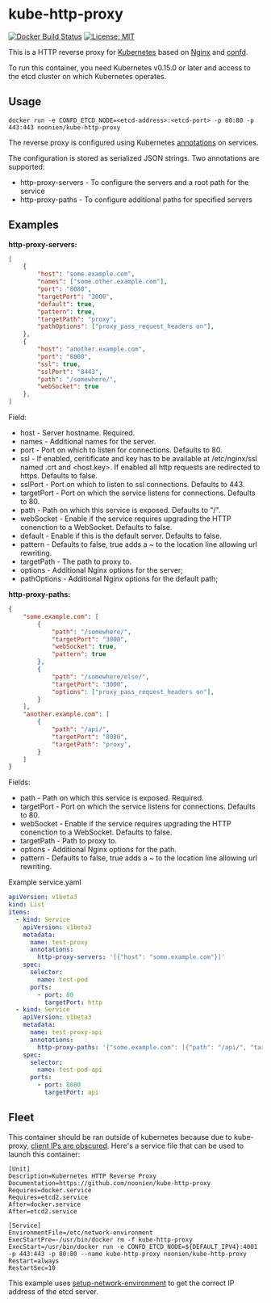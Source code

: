 kube-http-proxy
===============
[![Docker Build Status](http://hubstatus.container42.com/noonien/kube-http-proxy)](https://registry.hub.docker.com/u/noonien/kube-http-proxy)
[![License: MIT](http://img.shields.io/badge/license-MIT-blue.svg?style=flat-square)](https://github.com/noonien/kube-http-proxy/blob/master/LICENSE)

This is a HTTP reverse proxy for [Kubernetes](https://github.com/GoogleCloudPlatform/kubernetes)
based on [Nginx](http://nginx.org/) and [confd](https://github.com/kelseyhightower/confd).

To run this container, you need Kubernetes v0.15.0 or later and access to the etcd
cluster on which Kubernetes operates.


Usage
-----

    docker run -e CONFD_ETCD_NODE=<etcd-address>:<etcd-port> -p 80:80 -p 443:443 noonien/kube-http-proxy

The reverse proxy is configured using Kubernetes [annotations](https://github.com/GoogleCloudPlatform/kubernetes/blob/master/docs/annotations.md)
on services.


The configuration is stored as serialized JSON strings. Two annotations are supported:

  - http-proxy-servers - To configure the servers and a root path for the service
  - http-proxy-paths - To configure additional paths for specified servers


Examples
--------

**http-proxy-servers:**
```json
[
    {
        "host": "some.example.com",
        "names": ["some.other.example.com"],
        "port": "8080",
        "targetPort": "3000",
        "default": true,
        "pattern": true,
        "targetPath": "proxy",
        "pathOptions": ["proxy_pass_request_headers on"],
    },
    {
        "host": "another.example.com",
        "port": "8000",
        "ssl": true,
        "sslPort": "8443",
        "path": "/somewhere/",
        "webSocket": true
    },
]
```

Field:
  - host - Server hostname. Required.
  - names - Additional names for the server.
  - port - Port on which to listen for connections. Defaults to 80.
  - ssl - If enabled, ceritificate and key has to be available at /etc/nginx/ssl named <host>.crt and <host.key>. If enabled all http requests are redirected to https. Defaults to false.
  - sslPort - Port on which to listen to ssl connections. Defaults to 443.
  - targetPort - Port on which the service listens for connections. Defaults to 80.
  - path - Path on which this service is exposed. Defaults to "/".
  - webSocket - Enable if the service requires upgrading the HTTP conenction to a WebSocket. Defaults to false.
  - default - Enable if this is the default server. Defaults to false.
  - pattern - Defaults to false, true adds a ~ to the location line allowing url rewriting.
  - targetPath - The path to proxy to.
  - options - Additional Nginx options for the server;
  - pathOptions - Additional Nginx options for the default path;



**http-proxy-paths:**
```json
{
    "some.example.com": [
        {
            "path": "/somewhere/",
            "targetPort": "3000",
            "webSocket": true,
            "pattern": true
        },
        {
            "path": "/somewhere/else/",
            "targetPort": "3000",
            "options": ["proxy_pass_request_headers on"],
        }
    ],
    "another.example.com": [
        {
            "path": "/api/",
            "targetPort": "8080",
            "targetPath": "proxy",
        }
    ]
}
```

Fields:
  - path - Path on which this service is exposed. Required.
  - targetPort - Port on which the service listens for connections. Defaults to 80.
  - webSocket - Enable if the service requires upgrading the HTTP conenction to a WebSocket. Defaults to false.
  - targetPath - Path to proxy to.
  - options - Additional Nginx options for the path.
  - pattern - Defaults to false, true adds a ~ to the location line allowing url rewriting.


Example service.yaml
```yaml
apiVersion: v1beta3
kind: List
items:
  - kind: Service
    apiVersion: v1beta3
    metadata:
      name: test-proxy
      annotations:
        http-proxy-servers: '[{"host": "some.example.com"}]'
    spec:
      selector:
        name: test-pod
      ports:
        - port: 80
          targetPort: http
  - kind: Service
    apiVersion: v1beta3
    metadata:
      name: test-proxy-api
      annotations:
        http-proxy-paths: '{"some.example.com": [{"path": "/api/", "targetPort": 8080}]}'
    spec:
      selector:
        name: test-pod-api
      ports:
        - port: 8080
          targetPort: api
```


Fleet
-----

This container should be ran outside of kubernetes because due to kube-proxy,
[client IPs are obscured](https://github.com/GoogleCloudPlatform/kubernetes/blob/master/docs/services.md#shortcomings).
Here's a service file that can be used to launch this container:

```
[Unit]
Description=Kubernetes HTTP Reverse Proxy
Documentation=https://github.com/noonien/kube-http-proxy
Requires=docker.service
Requires=etcd2.service
After=docker.service
After=etcd2.service

[Service]
EnvironmentFile=/etc/network-environment
ExecStartPre=-/usr/bin/docker rm -f kube-http-proxy
ExecStart=/usr/bin/docker run -e CONFD_ETCD_NODE=${DEFAULT_IPV4}:4001 -p 443:443 -p 80:80 --name kube-http-proxy noonien/kube-http-proxy
Restart=always
RestartSec=10
```

This example uses [setup-network-environment](https://github.com/kelseyhightower/setup-network-environment)
to get the correct IP address of the etcd server.
